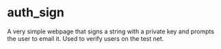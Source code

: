 # auth_sign
A very simple webpage that signs a string with a private key and prompts the user to email it. Used to verify users on the test net.
